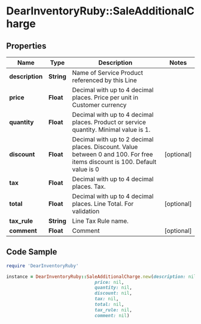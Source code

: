 # DearInventoryRuby::SaleAdditionalCharge

## Properties

Name | Type | Description | Notes
------------ | ------------- | ------------- | -------------
**description** | **String** | Name of Service Product referenced by this Line | 
**price** | **Float** | Decimal with up to 4 decimal places. Price per unit in Customer currency | 
**quantity** | **Float** | Decimal with up to 4 decimal places. Product or service quantity. Minimal value is 1. | 
**discount** | **Float** | Decimal with up to 2 decimal places. Discount. Value between 0 and 100. For free items discount is 100. Default value is 0 | [optional] 
**tax** | **Float** | Decimal with up to 4 decimal places. Tax. | 
**total** | **Float** | Decimal with up to 4 decimal places. Line Total. For validation | [optional] 
**tax_rule** | **String** | Line Tax Rule name. | 
**comment** | **Float** | Comment | [optional] 

## Code Sample

```ruby
require 'DearInventoryRuby'

instance = DearInventoryRuby::SaleAdditionalCharge.new(description: nil,
                                 price: nil,
                                 quantity: nil,
                                 discount: nil,
                                 tax: nil,
                                 total: nil,
                                 tax_rule: nil,
                                 comment: nil)
```


